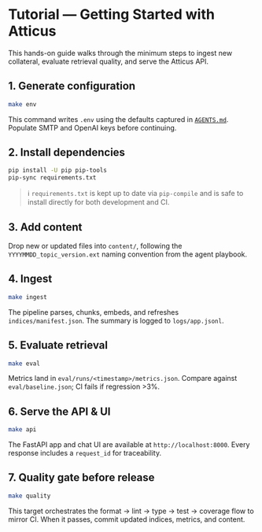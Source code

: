 # Tutorial — Getting Started with Atticus

This hands-on guide walks through the minimum steps to ingest new collateral,
evaluate retrieval quality, and serve the Atticus API.

## 1. Generate configuration

```bash
make env
```

This command writes `.env` using the defaults captured in
[`AGENTS.md`](../../AGENTS.md). Populate SMTP and OpenAI keys before
continuing.

## 2. Install dependencies

```bash
pip install -U pip pip-tools
pip-sync requirements.txt
```

> ℹ️  `requirements.txt` is kept up to date via `pip-compile` and is safe to
> install directly for both development and CI.

## 3. Add content

Drop new or updated files into `content/`, following the
`YYYYMMDD_topic_version.ext` naming convention from the agent playbook.

## 4. Ingest

```bash
make ingest
```

The pipeline parses, chunks, embeds, and refreshes `indices/manifest.json`. The
summary is logged to `logs/app.jsonl`.

## 5. Evaluate retrieval

```bash
make eval
```

Metrics land in `eval/runs/<timestamp>/metrics.json`. Compare against
`eval/baseline.json`; CI fails if regression >3%.

## 6. Serve the API & UI

```bash
make api
```

The FastAPI app and chat UI are available at `http://localhost:8000`. Every
response includes a `request_id` for traceability.

## 7. Quality gate before release

```bash
make quality
```

This target orchestrates the format → lint → type → test → coverage flow to
mirror CI. When it passes, commit updated indices, metrics, and content.
